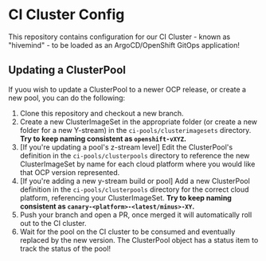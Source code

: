 # CI Cluster Config

This repository contains configuration for our CI Cluster - known as "hivemind" - to be loaded as an ArgoCD/OpenShift GitOps application!

## Updating a ClusterPool

If yuou wish to update a ClusterPool to a newer OCP release, or create a new pool, you can do the following:

1. Clone this repository and checkout a new branch.
2. Create a new ClusterImageSet in the appropriate folder (or create a new folder for a new Y-stream) in the `ci-pools/clusterimagesets` directory.  **Try to keep naming consistent as `openshift-vXYZ`.**
3. [If you're updating a pool's z-stream level] Edit the ClusterPool's definition in the `ci-pools/clusterpools` directory to reference the new ClusterImageSet by name for each cloud platform where you would like that OCP version represented.
4. [If you're adding a new y-stream build or pool] Add a new ClusterPool definition in the `ci-pools/clusterpools` directory for the correct cloud platform, referencing your ClusterImageSet.  **Try to keep naming consistent as `canary-<platform>-<latest/minus>-XY`.**
5. Push your branch and open a PR, once merged it will automatically roll out to the CI cluster.
6. Wait for the pool on the CI cluster to be consumed and eventually replaced by the new version.  The ClusterPool object has a status item to track the status of the pool!